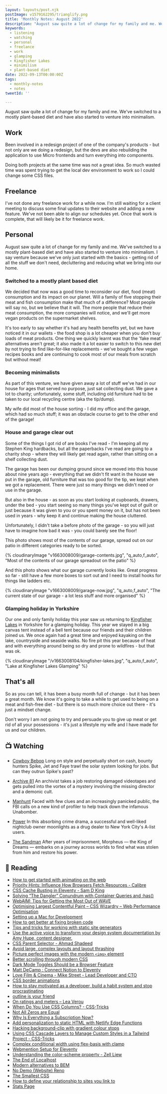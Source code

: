```yaml
---
layout: layouts/post.njk
postImage: v1579162295/trianglify.png
title: 'Monthly Notes: August 2022'
description: "August saw quite a lot of change for my family and me. We've switched to a mostly plant-based diet and have also started to venture into minimalism."
keywords:
  - listening
  - watching
  - personal
  - freelance
  - work
  - glamping
  - Kingfisher Lakes
  - minimilism
  - plant-based diet
date: 2022-09-13T00:00:00Z
tags:
  - monthly-notes
  - notes
tweetId: ''

---
```

August saw quite a lot of change for my family and me. We've switched to a mostly plant-based diet and have also started to venture into minimalism.

## Work
Been involved in a redesign project of one of the company's products - but not only are we doing a redesign, but the devs are also rebuilding the application to use Micro frontends and turn everything into components.

Doing both projects at the same time was not a great idea. So much wasted time was spent trying to get the local dev environment to work so I could change some CSS files.

## Freelance
I've not done any freelance work for a while now. I'm still waiting for a client meeting to discuss some final updates to their website and adding a new feature. We've not been able to align our schedules yet. Once that work is complete, that will likely be it for freelance work.

## Personal
August saw quite a lot of change for my family and me. We've switched to a mostly plant-based diet and have also started to venture into minimalism. I say venture because we've only just started with the basics - getting rid of all the stuff we don't need, decluttering and reducing what we bring into our home.

### Switched to a mostly plant based diet
We decided that now was a good time to reconsider our diet, food (meat) consumption and its impact on our planet. Will a family of five stopping their meat and fish consumption make that much of a difference? Most people will say no, but we believe that it will. The more people that reduce their meat consumption, the more companies will notice, and we'll get more vegan products on the supermarket shelves.

It's too early to say whether it's had any health benefits yet, but we have noticed it in our wallets - the food shop is a lot cheaper when you don't buy loads of meat products. One thing we quickly learnt was that the 'fake meat' alternatives aren't great; it also made it a lot easier to switch to this new diet by not trying to find like-for-like replacements - we've bought a few vegan recipes books and are continuing to cook most of our meals from scratch but without meat!

### Becoming minimalists
As part of this venture, we have given away a lot of stuff we've had in our house for ages that served no purpose, just sat collecting dust. We gave a lot to charity; unfortunately, some stuff, including old furniture had to be taken to our local recycling centre (aka the tip/dump).

My wife did most of the house sorting - I did my office and the garage, which had so much stuff; it was an obstacle course to get to the other end of the garage!

### House and garage clear out
Some of the things I got rid of are books I've read - I'm keeping all my Stephen King hardbacks, but all the paperbacks I've read are going to a charity shop - where they will likely get read again, rather than sitting on a shelf collecting dust.

The garage has been our dumping ground since we moved into this house about nine years ago - everything that we didn't fit want in the house we put in the garage, old furniture that was too good for the tip, we kept when we got a replacement. There were just so many things we didn't need or use in the garage.

But also in the house - as soon as you start looking at cupboards, drawers, under the bed - you start seeing so many things you've kept out of guilt or just because it was given to you or you spent money on it, but has not been used in years - why keep it and continue making the house cluttered.

Unfortunately, I didn't take a before photo of the garage - so you will just have to imagine how bad it was - you could barely see the floor!

This photo shows most of the contents of our garage, spread out on our patio in different categories ready to be sorted.

{% cloudinaryImage "v1663008009/garage-contents.jpg", "q_auto,f_auto", "Most of the contents of our garage spreadout on the patio" %}

And this photo shows what our garage currently looks like. Great progress so far - still have a few more boxes to sort out and I need to install hooks for things like ladders etc.

{% cloudinaryImage "v1663008009/garage-now.jpg", "q_auto,f_auto", "The current state of our garage - a lot less stuff and more organised" %}

### Glamping holiday in Yorkshire
Our one and only family holiday this year saw us returning to [Kingfisher Lakes](https://kingfisher-lakes.com/ "Kingfisher Lakes") in Yorkshire for a glamping holiday. This year we stayed in a big canvas tent instead of a bell tent because our friends and their children joined us. We once again had a great time and enjoyed kayaking on the lake, countryside and seaside walks. No fire pit this year because of heat and with everything around being so dry and prone to wildfires - but that was ok.

{% cloudinaryImage "/v1663008104/kingfisher-lakes.jpg", "q_auto,f_auto", "Lake at Kingfisher Lakes Glamping" %}

## That's all
So as you can tell, it has been a busy month full of change - but it has been a great month. We know it's going to take a while to get used to being on a meat and fish-free diet - but there is so much more choice out there - it's just a mindset change.

Don't worry I am not going to try and persuade you to give up meat or get rid of all your possessions - it's just a lifestyle my wife and I have made for us and our children.

## 📺 Watching
* [Cowboy Bebop](https://www.netflix.com/gb/title/80207033 "Cowboy Bebop")
  Long on style and perpetually short on cash, bounty hunters Spike, Jet and Faye trawl the solar system looking for jobs. But can they outrun Spike's past?

* [Archive 81](https://www.netflix.com/gb/title/80222802 "Archive 81")
An archivist takes a job restoring damaged videotapes and gets pulled into the vortex of a mystery involving the missing director and a demonic cult.

* [Manhunt](https://www.netflix.com/gb/title/80176878 "Manhunt")
Faced with few clues and an increasingly panicked public, the FBI calls on a new kind of profiler to help track down the infamous Unabomber.

* [Power](https://www.netflix.com/gb/title/70298433 "Power")
In this absorbing crime drama, a successful and well-liked nightclub owner moonlights as a drug dealer to New York City's A-list users.

* [The Sandman](https://www.netflix.com/gb/title/81150303 "The Sandman")
After years of imprisonment, Morpheus — the King of Dreams — embarks on a journey across worlds to find what was stolen from him and restore his power.

## 📖 Reading
- [How to get started with animating on the web](https://rachsmith.com/how-to-get-started-with-animating-on-the-web/ "How to get started with animating on the web")
- [Priority Hints: Influence How Browsers Fetch Resources - Calibre](https://calibreapp.com/blog/priority-hints "Priority Hints: Influence How Browsers Fetch Resources - Calibre")
- [CSS Cache Busting in Eleventy - Sam D King](https://samdking.co.uk/blog/css-cache-busting-in-eleventy/ "CSS Cache Busting in Eleventy - Sam D King")
- [Solving “The Dangler” Conundrum with Container Queries and :has()](https://daverupert.com/2022/07/solving-the-dangler-conundrum-with-has-and-container-queries/ "Solving “The Dangler” Conundrum with Container Queries and :has()")
- [WebAIM: Tips for Getting the Most Out of WAVE](https://webaim.org/blog/tips-for-getting-the-most-out-of-wave/ "WebAIM: Tips for Getting the Most Out of WAVE")
- [Optimising Largest Contentful Paint – CSS Wizardry – Web Performance Optimisation](https://csswizardry.com/2022/03/optimising-largest-contentful-paint/ "Optimising Largest Contentful Paint – CSS Wizardry – Web Performance Optimisation")
- [Setting up a Mac for Development](https://dev.to/w3cj/setting-up-a-mac-for-development-3g4c "Setting up a Mac for Development")
- [How to get better at fixing broken code](https://gomakethings.com/how-to-get-better-at-fixing-broken-code/ "How to get better at fixing broken code")
- [Tips and tricks for working with static site generators](https://gomakethings.com/tips-and-tricks-for-working-with-static-site-generators/ "Tips and tricks for working with static site generators")
- [Use the active voice to transform your design system documentation by Amy Hupe, content designer.](https://amyhupe.co.uk/articles/use-active-language/ "Use the active voice to transform your design system documentation by Amy Hupe, content designer.")
- [CSS Parent Selector - Ahmad Shadeed](http://ishadeed.com/article/css-has-parent-selector/ "CSS Parent Selector - Ahmad Shadeed")
- [Avoid large, complex layouts and layout thrashing](https://web.dev/avoid-large-complex-layouts-and-layout-thrashing/ "Avoid large, complex layouts and layout thrashing")
- [Picture perfect images with the modern `<img>` element](https://stackoverflow.blog/2022/03/28/picture-perfect-images-with-the-modern-element/ "Picture perfect images with the modern `<img>` element")
- [Better scrolling through modern CSS](https://blog.mayank.co/better-scrolling-through-modern-css "Better scrolling through modern CSS")
- [Dark Mode Toggles Should be a Browser Feature](https://www.bram.us/2022/05/25/dark-mode-toggles-should-be-a-browser-feature/ "Dark Mode Toggles Should be a Browser Feature")
- [Matt DeCamp : Connect Notion to Eleventy](https://mattdecamp.com/articles/using-eleventy-fetch-with-notion-api/ "Matt DeCamp : Connect Notion to Eleventy")
- [Love Film & Cinema - Mike Street - Lead Developer and CTO](https://www.mikestreety.co.uk/blog/love-film-and-cinema/ "Love Film & Cinema - Mike Street - Lead Developer and CTO")
- [CSS border animations](https://web.dev/css-border-animations/ "CSS border animations")
- [How to stay motivated as a developer, build a habit system and stop procrastinating](https://shrutikapoor.hashnode.dev/how-to-stay-motivated-as-a-developer-build-a-habit-system-and-stop-procrastinating "How to stay motivated as a developer, build a habit system and stop procrastinating")
- [outline is your friend](https://www.matuzo.at/blog/2022/focus-outline/ "outline is your friend")
- [On ratings and meters – Lea Verou](https://lea.verou.me/2022/08/on-ratings-and-meters/ "On ratings and meters – Lea Verou")
- [When Do You Use CSS Columns? - CSS-Tricks](https://css-tricks.com/when-do-you-use-css-columns/ "When Do You Use CSS Columns? - CSS-Tricks")
- [Not All Zeros are Equal](https://www.oddbird.net/2022/08/04/zero-units/ "Not All Zeros are Equal")
- [Why Is Everything a Subscription Now?](https://www.howtogeek.com/817963/why-is-everything-a-subscription-now/ "Why Is Everything a Subscription Now?")
- [Add personalization to static HTML with Netlify Edge Functions](https://www.netlify.com/blog/add-personalization-to-static-html-with-edge-functions-no-browser-javascript/ "Add personalization to static HTML with Netlify Edge Functions")
- [Hacking background-clip with gradient colour stops](https://chenhuijing.com/blog/hacking-background-clip-with-gradient-colour-stops/ "Hacking background-clip with gradient colour stops")
- [Using CSS Cascade Layers to Manage Custom Styles in a Tailwind Project - CSS-Tricks](https://css-tricks.com/using-css-cascade-layers-to-manage-custom-styles-in-a-tailwind-project/ "Using CSS Cascade Layers to Manage Custom Styles in a Tailwind Project - CSS-Tricks")
- [Complex conditional width using flex-basis with clamp](https://every-layout.dev/blog/sidebar-flex-basis-clamp/ "Complex conditional width using flex-basis with clamp")
- [Webmention Setup for Eleventy](https://chrisburnell.com/article/webmention-eleventy-setup/ "Webmention Setup for Eleventy")
- [Understanding the color-scheme property - Zell Liew](https://zellwk.com/blog/understanding-color-scheme/ "Understanding the color-scheme property - Zell Liew")
- [The End of Localhost](https://dx.tips/the-end-of-localhost "The End of Localhost")
- [Modern alternatives to BEM](https://daverupert.com/2022/08/modern-alternatives-to-bem/ "Modern alternatives to BEM")
- [No Demo (Website) Reno](https://www.miriamsuzanne.com/2022/08/07/minimal/ "No Demo [Website] Reno")
- [The Smallest CSS](https://www.robinrendle.com/notes/the-smallest-css/ "The Smallest CSS")
- [How to define your relationship to sites you link to](https://www.stefanjudis.com/today-i-learned/how-to-define-your-relationship-to-sites-you-link-to/ "How to define your relationship to sites you link to")
- [Stats Page](https://blog.jim-nielsen.com/2022/stats-page/ "Stats Page")
